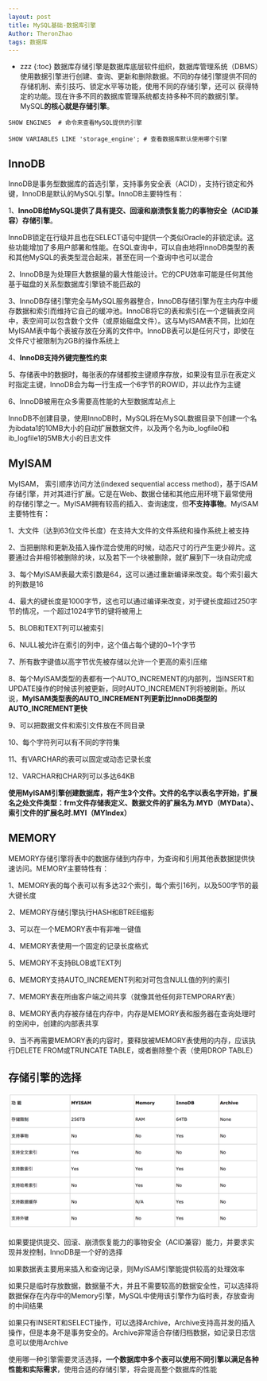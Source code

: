 ```yaml
---
layout: post
title: MySQL基础-数据库引擎
Author: TheronZhao
tags: 数据库
---
```

- zzz
{:toc}
数据库存储引擎是数据库底层软件组织，数据库管理系统（DBMS）使用数据引擎进行创建、查询、更新和删除数据。不同的存储引擎提供不同的存储机制、索引技巧、锁定水平等功能，使用不同的存储引擎，还可以 获得特定的功能。现在许多不同的数据库管理系统都支持多种不同的数据引擎。MySQL**的核心就是存储引擎**。

```mysql
SHOW ENGINES  # 命令来查看MySQL提供的引擎

SHOW VARIABLES LIKE 'storage_engine'; # 查看数据库默认使用哪个引擎
```



## InnoDB

InnoDB是事务型数据库的首选引擎，支持事务安全表（ACID），支持行锁定和外键，InnoDB是默认的MySQL引擎。InnoDB主要特性有：

1、**InnoDB给MySQL提供了具有提交、回滚和崩溃恢复能力的事物安全（ACID兼容）存储引擎**。

​	InnoDB锁定在行级并且也在SELECT语句中提供一个类似Oracle的非锁定读。这些功能增加了多用户部署和性能。在SQL查询中，可以自由地将InnoDB类型的表和其他MySQL的表类型混合起来，甚至在同一个查询中也可以混合

2、InnoDB是为处理巨大数据量的最大性能设计。它的CPU效率可能是任何其他基于磁盘的关系型数据库引擎锁不能匹敌的

3、InnoDB存储引擎完全与MySQL服务器整合，InnoDB存储引擎为在主内存中缓存数据和索引而维持它自己的缓冲池。InnoDB将它的表和索引在一个逻辑表空间中，表空间可以包含数个文件（或原始磁盘文件）。这与MyISAM表不同，比如在MyISAM表中每个表被存放在分离的文件中。InnoDB表可以是任何尺寸，即使在文件尺寸被限制为2GB的操作系统上

4、**InnoDB支持外键完整性约束**

5、存储表中的数据时，每张表的存储都按主键顺序存放，如果没有显示在表定义时指定主键，InnoDB会为每一行生成一个6字节的ROWID，并以此作为主键

6、InnoDB被用在众多需要高性能的大型数据库站点上

InnoDB不创建目录，使用InnoDB时，MySQL将在MySQL数据目录下创建一个名为ibdata1的10MB大小的自动扩展数据文件，以及两个名为ib_logfile0和ib_logfile1的5MB大小的日志文件



## MyISAM

MyISAM， 索引顺序访问方法(indexed sequential access method)，基于ISAM存储引擎，并对其进行扩展。它是在Web、数据仓储和其他应用环境下最常使用的存储引擎之一。MyISAM拥有较高的插入、查询速度，但**不支持事物**。MyISAM主要特性有：

1、大文件（达到63位文件长度）在支持大文件的文件系统和操作系统上被支持

2、当把删除和更新及插入操作混合使用的时候，动态尺寸的行产生更少碎片。这要通过合并相邻被删除的块，以及若下一个块被删除，就扩展到下一块自动完成

3、每个MyISAM表最大索引数是64，这可以通过重新编译来改变。每个索引最大的列数是16

4、最大的键长度是1000字节，这也可以通过编译来改变，对于键长度超过250字节的情况，一个超过1024字节的键将被用上

5、BLOB和TEXT列可以被索引

6、NULL被允许在索引的列中，这个值占每个键的0~1个字节

7、所有数字键值以高字节优先被存储以允许一个更高的索引压缩

8、每个MyISAM类型的表都有一个AUTO_INCREMENT的内部列，当INSERT和UPDATE操作的时候该列被更新，同时AUTO_INCREMENT列将被刷新。所以说，**MyISAM类型表的AUTO_INCREMENT列更新比InnoDB类型的AUTO_INCREMENT更快**

9、可以把数据文件和索引文件放在不同目录

10、每个字符列可以有不同的字符集

11、有VARCHAR的表可以固定或动态记录长度

12、VARCHAR和CHAR列可以多达64KB

**使用MyISAM引擎创建数据库，将产生3个文件。文件的名字以表名字开始，扩展名之处文件类型：frm文件存储表定义、数据文件的扩展名为.MYD（MYData）、索引文件的扩展名时.MYI（MYIndex）**



## MEMORY

MEMORY存储引擎将表中的数据存储到内存中，为查询和引用其他表数据提供快速访问。MEMORY主要特性有：

1、MEMORY表的每个表可以有多达32个索引，每个索引16列，以及500字节的最大键长度

2、MEMORY存储引擎执行HASH和BTREE缩影

3、可以在一个MEMORY表中有非唯一键值

4、MEMORY表使用一个固定的记录长度格式

5、MEMORY不支持BLOB或TEXT列

6、MEMORY支持AUTO_INCREMENT列和对可包含NULL值的列的索引

7、MEMORY表在所由客户端之间共享（就像其他任何非TEMPORARY表）

8、MEMORY表内存被存储在内存中，内存是MEMORY表和服务器在查询处理时的空闲中，创建的内部表共享

9、当不再需要MEMORY表的内容时，要释放被MEMORY表使用的内存，应该执行DELETE FROM或TRUNCATE TABLE，或者删除整个表（使用DROP TABLE）



## 存储引擎的选择

![](/refer/mysql存储引擎.png)

如果要提供提交、回滚、崩溃恢复能力的事物安全（ACID兼容）能力，并要求实现并发控制，InnoDB是一个好的选择

如果数据表主要用来插入和查询记录，则MyISAM引擎能提供较高的处理效率

如果只是临时存放数据，数据量不大，并且不需要较高的数据安全性，可以选择将数据保存在内存中的Memory引擎，MySQL中使用该引擎作为临时表，存放查询的中间结果

如果只有INSERT和SELECT操作，可以选择Archive，Archive支持高并发的插入操作，但是本身不是事务安全的。Archive非常适合存储归档数据，如记录日志信息可以使用Archive

使用哪一种引擎需要灵活选择，**一个数据库中多个表可以使用不同引擎以满足各种性能和实际需求**，使用合适的存储引擎，将会提高整个数据库的性能